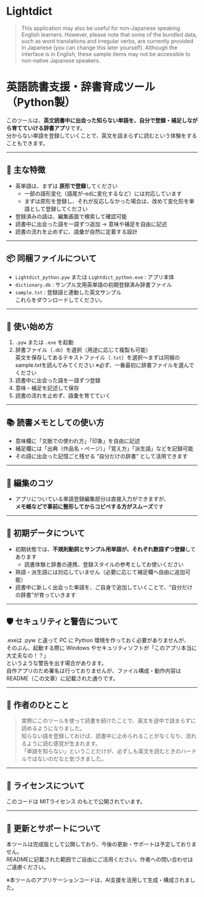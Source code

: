 # Lightdict
<!-- Message to non-Japanese readers -->
>This application may also be useful for non-Japanese speaking English learners.
>However, please note that some of the bundled data, such as word translations and irregular verbs, are currently provided in Japanese (you can change this later yourself). 
>Although the interface is in English, these sample items may not be accessible to non-native Japanese speakers.

# 英語読書支援・辞書育成ツール（Python製）

このツールは、**英文読書中に出会った知らない単語を、自分で登録・補足しながら育てていける辞書アプリ**です。  
分からない単語を登録していくことで、英文を詰まらずに読むという体験をすることもできます。

---

## 🧠 主な特徴

- 英単語は、まずは **原形で登録**してください  
  - 一部の語形変化（語尾が-edに変化するなど）には対応しています  
  - まずは原形を登録し、それが反応しなかった場合は、改めて変化形を単語として登録してください  
- 登録済みの語は、編集画面で検索して確認可能  
- 読書中に出会った語を一語ずつ追加 → 意味や補足を自由に記述  
- 読書の流れを止めずに、語彙が自然に定着する設計

---

## 📦 同梱ファイルについて

- `Lightdict_python.pyw` または `Lightdict_python.exe` : アプリ本体  
- `dictionary.db` : サンプル文用英単語の初期登録済み辞書ファイル  
- `sample.txt` : 登録語と連動した英文サンプル  
これらをダウンロードしてください。

---

## 📘 使い始め方

1. `.pyw` または `.exe` を起動  
2. 辞書ファイル（`.db`）を選択（用途に応じて複製も可能）  
   英文を保存してあるテキストファイル（`.txt`）を選択～まずは同梱のsample.txtを読んでみてください 
   ※必ず、一番最初に辞書ファイルを選んでください  
3. 読書中に出会った語を一語ずつ登録  
4. 意味・補足を記述して保存  
5. 読書の流れを止めず、語彙を育てていく

---

## 📚 読書メモとしての使い方

- 意味欄に「文脈での使われ方」「印象」を自由に記述  
- 補足欄には「出典（作品名・ページ）」「覚え方」「派生語」などを記録可能  
- その語に出会った記憶ごと残せる “自分だけの辞書” として活用できます

---

## 📝 編集のコツ

- アプリについている単語登録編集部分は直接入力ができますが、  
  **メモ帳などで事前に整形してからコピペする方がスムーズ**です  

---

## 📂 初期データについて

- 初期状態では、**不規則動詞とサンプル用単語が、それぞれ数語ずつ登録**してあります  
  - 読書体験と辞書の連携、登録スタイルの参考としてお使いください  
- 熟語・派生語には対応していません（必要に応じて補足欄へ自由に追加可能）  
- 読書中に新しく出会った単語を、ご自身で追加していくことで、“自分だけの辞書”が育っていきます

---

## 🛡️ セキュリティと警告について

.exeは .pyw と違って PC に Python 環境を作っておく必要がありませんが、  
そのぶん、起動する際に Windows やセキュリティソフトが「このアプリ本当に大丈夫なの！？」  
というような警告を出す場合があります。  
自作アプリのため署名は行っておりませんが、ファイル構成・動作内容は README（この文章）に記載された通りです。

---

## 🌱 作者のひとこと

> 実際にこのツールを使って読書を続けたことで、英文を途中で詰まらずに読めるようになりました。  
> 知らない語を登録しておけば、読書中に止められることがなくなり、流れるように読む感覚が生まれます。  
> 「単語を知らない」ということだけが、必ずしも英文を読むときのハードルではないのだなと気づきました。

---

## 🧾 ライセンスについて

このコードは MITライセンス のもとで公開されています。

---

## 📵 更新とサポートについて

本ツールは完成版として公開しており、今後の更新・サポートは予定しておりません。  
READMEに記載された範囲でご自由にご活用ください。作者への問い合わせはご遠慮ください。

※本ツールのアプリケーションコードは、AI支援を活用して生成・構成されました。
